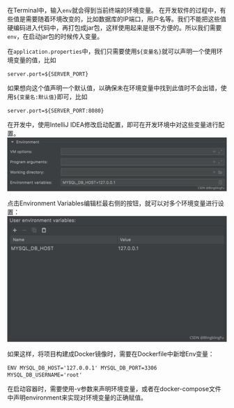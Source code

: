在Terminal中，输入`env`就会得到当前终端的环境变量。
在开发软件的过程中，有些值是需要随着环境改变的，比如数据库的IP端口，用户名等。我们不能把这些值硬编码进入代码中，再打包成jar包，这样使用起来是很不方便的。所以我们需要`env`，在启动jar包的时候传入变量。

在`application.properties`中，我们只需要使用`${变量名}`就可以声明一个使用环境变量的值，比如

```properties
server.port=${SERVER_PORT}
```

如果想向这个值声明一个默认值，以确保未在环境变量中找到此值时不会出错，使用`${变量名:默认值}`即可，比如

```properties
server.port=${SERVER_PORT:8080}
```

在开发中，使用IntelliJ IDEA修改启动配置，即可在开发环境中对这些变量进行配置。
![](image/2022-07-25-09-29-45.png)

点击Environment Variables编辑栏最右侧的按钮，就可以对多个环境变量进行设置：  
![](image/2022-07-25-09-29-58.png)

如果这样，将项目构建成Docker镜像时，需要在Dockerfile中新增Env变量：

```properties
ENV MYSQL_DB_HOST='127.0.0.1' MYSQL_DB_PORT=3306 MYSQL_DB_USERNAME='root'
```

在启动容器时，需要使用-v参数来声明环境变量，或者在docker-compose文件中声明environment来实现对环境变量的正确赋值。
